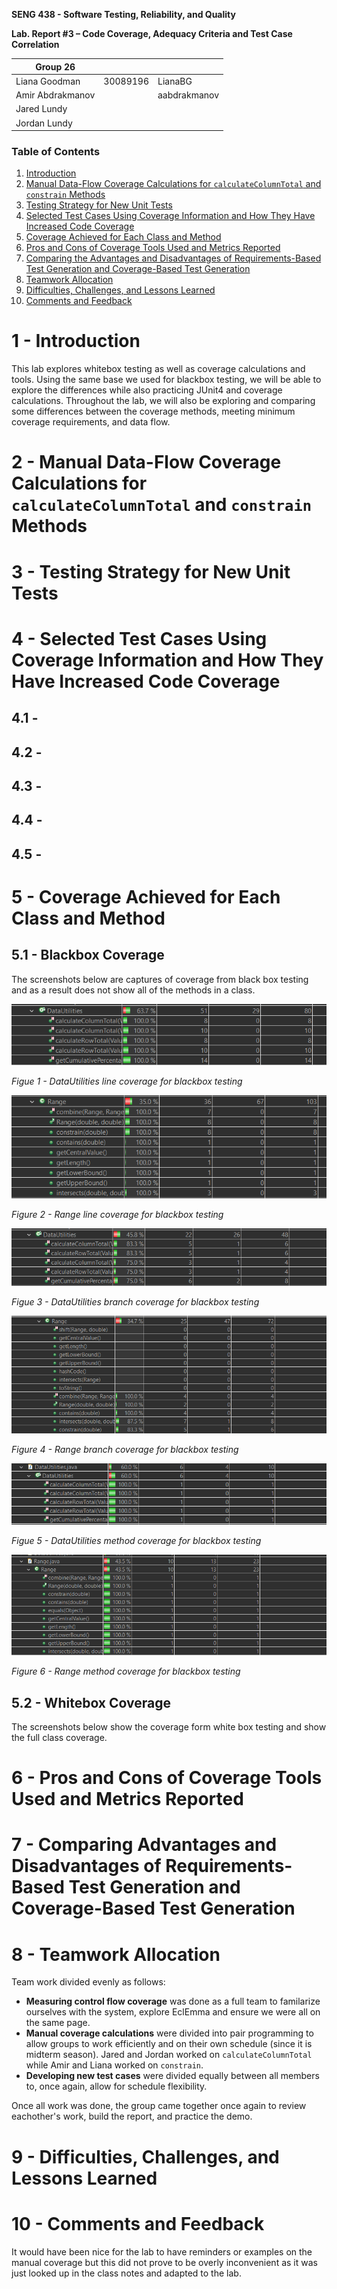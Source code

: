 **SENG 438 - Software Testing, Reliability, and Quality**

**Lab. Report #3 – Code Coverage, Adequacy Criteria and Test Case Correlation**

| Group 26         |          |              |
| ---------------- | -------- | ------------ |
| Liana Goodman    | 30089196 | LianaBG      |
| Amir Abdrakmanov |          | aabdrakmanov |
| Jared Lundy      |          |              |
| Jordan Lundy     |          |              |

### Table of Contents
1. [Introduction](#1-introduction)
2. [Manual Data-Flow Coverage Calculations for `calculateColumnTotal` and `constrain` Methods](#2---manual-data-flow-coverage-calculations-for-calculatecolumntotal-and-constrain-methods)
3. [Testing Strategy for New Unit Tests](#3---testing-strategy-for-new-unit-tests)
4. [Selected Test Cases Using Coverage Information and How They Have Increased Code Coverage](#4---selected-test-cases-using-coverage-information-and-how-they-have-increased-code-coverage)
5. [Coverage Achieved for Each Class and Method](#5---coverage-achieved-for-each-class-and-method)
6. [Pros and Cons of Coverage Tools Used and Metrics Reported](#6---pros-and-cons-of-coverage-tools-used-and-metrics-reported)
7. [Comparing the Advantages and Disadvantages of Requirements-Based Test Generation and Coverage-Based Test Generation](#7---comparing-advantages-and-disadvantages-of-requirements-based-test-generation-and-coverage-based-test-generation)
8. [Teamwork Allocation](#8---teamwork-allocation)
9. [Difficulties, Challenges, and Lessons Learned](#9---difficulties-challenges-and-lessons-learned)
10. [Comments and Feedback](#10---comments-and-feedback)
# 1 - Introduction
This lab explores whitebox testing as well as coverage calculations and tools. Using the same base we used for blackbox testing, we will be able to explore the differences while also practicing JUnit4 and coverage calculations. Throughout the lab, we will also be exploring and comparing some differences between the coverage methods, meeting minimum coverage requirements, and data flow.

# 2 - Manual Data-Flow Coverage Calculations for `calculateColumnTotal` and `constrain` Methods

# 3 - Testing Strategy for New Unit Tests

# 4 - Selected Test Cases Using Coverage Information and How They Have Increased Code Coverage

## 4.1 - 
## 4.2 - 
## 4.3 - 
## 4.4 - 
## 4.5 -

# 5 - Coverage Achieved for Each Class and Method
## 5.1 - Blackbox Coverage
The screenshots below are captures of coverage from black box testing and as a result does not show all of the methods in a class.

![](media/DataUtilsLine.png)

*Figue 1 - DataUtilities line coverage for blackbox testing*

![](media/RangeLine.png)

*Figure 2 - Range line coverage for blackbox testing*

![](media/DataUtilsBranch.png)

*Figue 3 - DataUtilities branch coverage for blackbox testing*

![](media/RangeBranch.png)

*Figure 4 - Range branch coverage for blackbox testing*

![](media/DataUtilsMethod.png)

*Figue 5 - DataUtilities method coverage for blackbox testing*

![](media/RangeMethod.png)

*Figure 6 - Range method coverage for blackbox testing*
## 5.2 - Whitebox Coverage
The screenshots below show the coverage form white box testing and show the full class coverage.

# 6 - Pros and Cons of Coverage Tools Used and Metrics Reported

# 7 - Comparing Advantages and Disadvantages of Requirements-Based Test Generation and Coverage-Based Test Generation

# 8 - Teamwork Allocation
Team work divided evenly as follows:
- **Measuring control flow coverage** was done as a full team to familarize ourselves with the system, explore EclEmma and ensure we were all on the same page.
- **Manual coverage calculations** were divided into pair programming to allow groups to work efficiently and on their own schedule (since it is midterm season). Jared and Jordan worked on `calculateColumnTotal` while Amir and Liana worked on `constrain`.
- **Developing new test cases** were divided equally between all members to, once again, allow for schedule flexibility.

Once all work was done, the group came together once again to review eachother's work, build the report, and practice the demo. 

# 9 - Difficulties, Challenges, and Lessons Learned

# 10 - Comments and Feedback

It would have been nice for the lab to have reminders or examples on the manual coverage but this did not prove to be overly inconvenient as it was just looked up in the class notes and adapted to the lab.